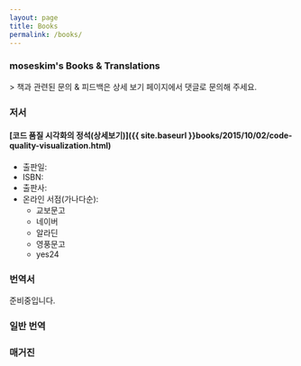 ```yaml
---
layout: page
title: Books
permalink: /books/
---
```


<h3>moseskim's Books & Translations</h3>
> 책과 관련된 문의 & 피드백은 상세 보기 페이지에서 댓글로 문의해 주세요.

<h3>저서</h3>

#### [코드 품질 시각화의 정석(상세보기)]({{ site.baseurl }}books/2015/10/02/code-quality-visualization.html)
- 출판일:
- ISBN:
- 출판사:
- 온라인 서점(가나다순):
  - 교보문고
  - 네이버
  - 알라딘
  - 영풍문고
  - yes24

### 번역서
준비중입니다.

### 일반 번역

### 매거진
